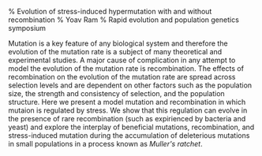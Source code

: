 % Evolution of stress-induced hypermutation with and without recombination
% Yoav Ram
% Rapid evolution and population genetics symposium

Mutation is a key feature of any biological system and therefore the evolution of the mutation rate is a subject of many theoretical and experimental studies. 
A major cause of complication in any attempt to model the evolution of the mutation rate is recombination. The effects of recombination on the evolution of the mutation rate are spread across selection levels and are dependent on other factors such as the population size, the strength and consistency of selection, and the population structure.
Here we present a model mutation and recombination in which mutaion is regulated by stress. We show that this regulation can evolve in the presence of rare recombination (such as expirienced by bacteria and yeast) and explore the interplay of beneficial mutations, recombination, and stress-induced mutation during the accumulation of deleterious mutations in small populations in a process known as *Muller's ratchet*.
